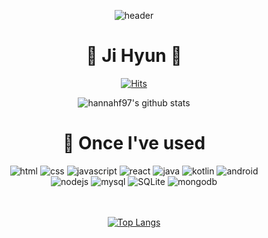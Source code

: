 <div align="center">

![header](https://capsule-render.vercel.app/api?type=Waving&color=f9e46e&height=200&section=header)
  
 # 🌱 Ji Hyun 🌱
 [![Hits](https://hits.seeyoufarm.com/api/count/incr/badge.svg?url=https%3A%2F%2Fgithub.com%2Fhannahf97%2Fhit-counter&count_bg=%23F3D263&title_bg=%23555555&icon=smugmug.svg&icon_color=%23E7E7E7&title=hits&edge_flat=false)](https://hits.seeyoufarm.com)

![hannahf97's github stats](https://github-readme-stats.vercel.app/api?username=hannahf97&hide=stars&show_icons=true&theme=merko)

# 📝 Once I've used

  ![html](https://img.shields.io/badge/HTML-E34F26.svg?&style=flat-square&logo=HTML5&logoColor=white)
  ![css](https://img.shields.io/badge/css-1572B6.svg?&style=flat-square&logo=CSS3&logoColor=white)
  ![javascript](https://img.shields.io/badge/Javascript-F7DF1E.svg?&style=flat-square&logo=Javascript&logoColor=white)
  ![react](https://img.shields.io/badge/react-61DAFB.svg?&style=flat-square&logo=Javascript&logoColor=white)
  ![java](https://img.shields.io/badge/Java-007396.svg?&style=flat-square&logo=Java&logoColor=white)
  ![kotlin](https://img.shields.io/badge/kotlin-7F52FF.svg?&style=flat-square&logo=Kotlin&logoColor=white)
  ![android](https://img.shields.io/badge/Android-3DDC84.svg?&style=flat-square&logo=Android&logoColor=white)
  <br>
  ![nodejs](https://img.shields.io/badge/nodejs-339933.svg?&style=flat-square&logo=nodejs&logoColor=white)
  ![mysql](https://img.shields.io/badge/mysql-4479A1.svg?&style=flat-square&logo=mysql&logoColor=white)
  ![SQLite](https://img.shields.io/badge/SQLite-003B57.svg?&style=flat-square&logo=SQLite&logoColor=white)
  ![mongodb](https://img.shields.io/badge/mongodb-47A248.svg?&style=flat-square&logo=mongodb&logoColor=white)
<!--
**hannahf97/hannahf97** is a ✨ _special_ ✨ repository because its `README.md` (this file) appears on your GitHub profile.

Here are some ideas to get you started:

- 🔭 I’m currently working on ...
- 🌱 I’m currently learning ...
- 👯 I’m looking to collaborate on ...
- 🤔 I’m looking for help with ...
- 💬 Ask me about ...
- 📫 How to reach me: ...
- 😄 Pronouns: ...
- ⚡ Fun fact: ...
-->

  <br><br>
[![Top Langs](https://github-readme-stats.vercel.app/api/top-langs/?username=hannahf97&layout=compact&theme=merko)](https://github.com/hannahf97/github-readme-stats)

</div>
